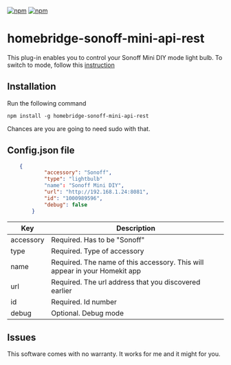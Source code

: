 [![npm](https://badgen.net/npm/v/homebridge-sonoff-mini-api-rest/latest)](https://www.npmjs.com/package/homebridge-sonoff-mini-api-rest)
[![npm](https://badgen.net/npm/dt/homebridge-sonoff-mini-api-rest)](https://www.npmjs.com/package/homebridge-sonoff-mini-api-rest)


# homebridge-sonoff-mini-api-rest

<script type="text/javascript" src="https://cdnjs.buymeacoffee.com/1.0.0/button.prod.min.js" data-name="bmc-button" data-slug="myroom" data-color="#FFDD00" data-emoji=""  data-font="Cookie" data-text="Buy me a coffee" data-outline-color="#000" data-font-color="#000" data-coffee-color="#fff" data-font-color="#000"></script>

This plug-in enables you to control your Sonoff Mini DIY mode light bulb. To switch to mode, follow this <a href="https://github.com/itead/Sonoff_Devices_DIY_Tools/blob/master/SONOFF%20DIY%20MODE%20Protocol%20Doc%20v1.4.md"> instruction</a>

## Installation

Run the following command
```
npm install -g homebridge-sonoff-mini-api-rest
```

Chances are you are going to need sudo with that.

## Config.json file

```json
	{
            "accessory": "Sonoff",
            "type": "lightbulb"
            "name": "Sonoff Mini DIY",
            "url": "http://192.168.1.24:8081",
            "id": "1000989596",
            "debug": false 
        }
```

| Key           | Description                                                                        |
|---------------|------------------------------------------------------------------------------------|
| accessory     | Required. Has to be "Sonoff"                                             			 |
| type          | Required. Type of accessory                                                        |
| name          | Required. The name of this accessory. This will appear in your Homekit app         |
| url           | Required. The url address that you discovered earlier                              |
| id            | Required. Id number																 |
| debug			| Optional. Debug mode																 |

## Issues

This software comes with no warranty. It works for me and it might for you.
